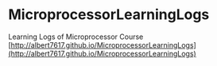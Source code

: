 # MicroprocessorLearningLogs
Learning Logs of Microprocessor Course
[http://albert7617.github.io/MicroprocessorLearningLogs](http://albert7617.github.io/MicroprocessorLearningLogs)
